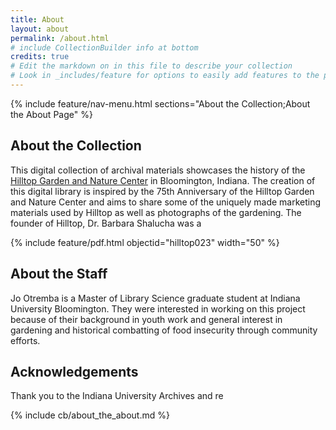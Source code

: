 ```yaml
---
title: About
layout: about
permalink: /about.html
# include CollectionBuilder info at bottom
credits: true
# Edit the markdown on in this file to describe your collection
# Look in _includes/feature for options to easily add features to the page
---
```


{% include feature/nav-menu.html sections="About the Collection;About the About Page" %}

## About the Collection

This digital collection of archival materials showcases the history of the [Hilltop Garden and Nature Center](https://hilltop.indiana.edu/index.html) in Bloomington, Indiana. The creation of this digital library is inspired by the 75th Anniversary of the Hilltop Garden and Nature Center and aims to share some of the uniquely made marketing materials used by Hilltop as well as photographs of the gardening. The founder of Hilltop, Dr. Barbara Shalucha was a 

{% include feature/pdf.html objectid="hilltop023" width="50" %}

## About the Staff
Jo Otremba is a Master of Library Science graduate student at Indiana University Bloomington. They were interested in working on this project because of their background in youth work and general interest in gardening and historical combatting of food insecurity through community efforts.

## Acknowledgements
Thank you to the Indiana University Archives and re


<!-- IMPORTANT!!! DELETE this comment and the include below when you are finished editing this page for your collection. The include below introduces about page features. They will show up on your collection's about page until you delete it.  -->
{% include cb/about_the_about.md %} 
